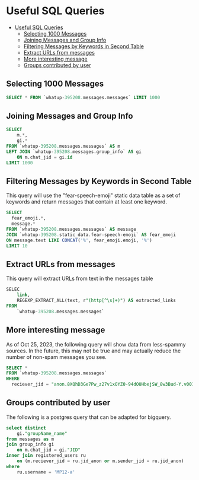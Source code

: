# Useful SQL Queries

<!--ts-->
* [Useful SQL Queries](./150-useful-sql-queries.md#useful-sql-queries)
   * [Selecting 1000 Messages](./150-useful-sql-queries.md#selecting-1000-messages)
   * [Joining Messages and Group Info](./150-useful-sql-queries.md#joining-messages-and-group-info)
   * [Filtering Messages by Keywords in Second Table](./150-useful-sql-queries.md#filtering-messages-by-keywords-in-second-table)
   * [Extract URLs from messages](./150-useful-sql-queries.md#extract-urls-from-messages)
   * [More interesting message](./150-useful-sql-queries.md#more-interesting-message)
   * [Groups contributed by user](./150-useful-sql-queries.md#groups-contributed-by-user)

<!-- Created by https://github.com/ekalinin/github-markdown-toc -->
<!-- Added by: runner, at: Wed Feb 14 22:06:15 UTC 2024 -->

<!--te-->


## Selecting 1000 Messages

```sql
SELECT * FROM `whatup-395208.messages.messages` LIMIT 1000
```

## Joining Messages and Group Info

```sql
SELECT
    m.*,
    gi.*
FROM `whatup-395208.messages.messages` AS m
LEFT JOIN `whatup-395208.messages.group_info` AS gi
    ON m.chat_jid = gi.id
LIMIT 1000
```


## Filtering Messages by Keywords in Second Table

This query will use the "fear-speech-emoji" static data table as a set of keywords and return messages that contain at least one keyword.

```sql
SELECT
  fear_emoji.*,
  message.*
FROM `whatup-395208.messages.messages` AS message
JOIN `whatup-395208.static_data.fear-speech-emoji` AS fear_emoji
ON message.text LIKE CONCAT('%', fear_emoji.emoji, '%') 
LIMIT 10
```

## Extract URLs from messages

This query will extract URLs from text in the messages table

```sql
SELEC
    link,
    REGEXP_EXTRACT_ALL(text, r"(http[^\s]+)") AS extracted_links
FROM
    `whatup-395208.messages.messages`
```

## More interesting message

As of Oct 25, 2023, the following query will show data from less-spammy sources. In the future, this may not be true and may actually reduce the number of non-spam messages you see.

```sql
SELECT *
FROM `whatup-395208.messages.messages` 
WHERE
  reciever_jid = "anon.8XQhD3Ge7Pw_z27v1xOYZ0-94dOUHbejSW_8w3Bud-Y.v001@s.whatsapp.net"
```

## Groups contributed by user

The following is a postgres query that can be adapted for bigquery.

```sql
select distinct
	gi."groupName_name" 
from messages as m
join group_info gi 
	on m.chat_jid = gi."JID" 
inner join registered_users ru 
	on (m.reciever_jid = ru.jid_anon or m.sender_jid = ru.jid_anon)
where 
	ru.username = 'MP12-a'
```
